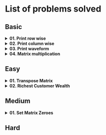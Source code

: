 # List of problems solved

## Basic

<!-- Problem: Print row wise-->
<details>
  <summary><b>01. Print row wise</b></summary>

- [Link to notes](https://github.com/TheParthMaru/mastering-dsa/blob/main/03_2D_arrays/notes/02_print_2D_array_row_wise.pdf)
- [Link to solution](https://github.com/TheParthMaru/mastering-dsa/blob/main/03_2D_arrays/code/RowPrint.java)

</details>

<!-- Problem: Print column wise-->
<details>
  <summary><b>02. Print column wise</b></summary>

- [Link to notes](https://github.com/TheParthMaru/mastering-dsa/blob/main/03_2D_arrays/notes/03_print_2D_array_column_wise.pdf)
- [Link to solution](https://github.com/TheParthMaru/mastering-dsa/blob/main/03_2D_arrays/code/ColumnPrint.java)

</details>

<!-- Problem: Print column wise-->
<details>
  <summary><b>03. Print waveform</b></summary>

- [Link to notes](https://github.com/TheParthMaru/mastering-dsa/blob/main/03_2D_arrays/notes/04_print_2D_array_in_waveform.pdf)
- [Link to solution](https://github.com/TheParthMaru/mastering-dsa/blob/main/03_2D_arrays/code/WavePrint.java)

</details>

<!-- Problem: Matrix multiplication-->
<details>
  <summary><b>04. Matrix multiplication</b></summary>

- [Link to notes](https://github.com/TheParthMaru/mastering-dsa/blob/main/03_2D_arrays/notes/05_matrix_multiplication.pdf)
- [Link to solution](https://github.com/TheParthMaru/mastering-dsa/blob/main/03_2D_arrays/code/MatrixMultiplication.java)

</details>

## Easy

<!-- Problem: Transpose matrix-->
<details>
  <summary><b>01. Transpose Matrix</b></summary>

- [Link to problem](https://leetcode.com/problems/transpose-matrix/description/)
- [Link to notes](https://github.com/TheParthMaru/mastering-dsa/blob/main/notes/leetcode-problems-notes/867_transpose_matrix.pdf)
- [Link to solution](https://github.com/TheParthMaru/mastering-dsa/tree/main/leetcode/0867_transpose_matrix)
</details>

<!-- Problem: Richest Customer Wealth-->
<details>
  <summary><b>02. Richest Customer Wealth</b></summary>

- [Link to problem](https://leetcode.com/problems/richest-customer-wealth/description/)
- [Link to notes](https://github.com/TheParthMaru/mastering-dsa/blob/main/notes/leetcode-problems-notes/1672_richest_customer_wealth.pdf)
- [Link to solution](https://github.com/TheParthMaru/mastering-dsa/tree/main/leetcode/1672_richest_customer_wealth)
</details>

## Medium

<!-- Problem: Set Matrix Zeroes-->
<details>
  <summary><b>01. Set Matrix Zeroes</b></summary>

- [Link to problem](https://leetcode.com/problems/set-matrix-zeroes/description/)
- [Link to notes](https://github.com/TheParthMaru/mastering-dsa/blob/main/notes/leetcode-problems-notes/73_set_matrix_zeroes.pdf)
- [Link to solution](https://github.com/TheParthMaru/mastering-dsa/tree/main/leetcode/0073_set_matrix_zeroes)
</details>

## Hard
